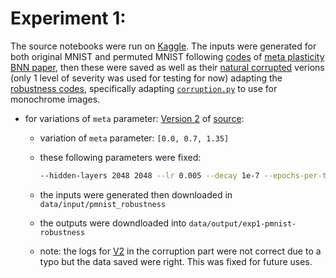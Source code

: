 # Experiment 1:

The source notebooks were run on [Kaggle][source]. The inputs were generated for both original MNIST and permuted MNIST following [codes][bnn-meta-paper-repo] of [meta plasticity BNN paper][bnn-meta-paper], then these were saved as well as their [natural corrupted][natcrpt-paper] verions (only 1 level of severity was used for testing for now) adapting the [robustness codes][natcrpt-paper-code], specifically adapting [`corruption.py`][natcrpt-paper-code] to use for monochrome images.

- for variations of `meta` parameter: [Version 2][V2] of [source]:
  - variation of `meta` parameter: `[0.0, 0.7, 1.35]`
  - these following parameters were fixed:

    ``` bash
    --hidden-layers 2048 2048 --lr 0.005 --decay 1e-7 --epochs-per-task 25
    ```

  - the inputs were generated then downloaded in `data/input/pmnist_robustness`
  - the outputs were downdloaded into `data/output/exp1-pmnist-robustness`
  - note: the logs for [V2] in the corruption part were not correct due to a typo but the data saved were right. This was fixed for future uses.

[bnn-meta-paper]: https://www.nature.com/articles/s41467-021-22768-y
[bnn-meta-paper-repo]: https://github.com/Laborieux-Axel/SynapticMetaplasticityBNN
[natcrpt-paper]: https://arxiv.org/abs/1903.12261
[natcrpt-paper-repo]: https://github.com/hendrycks/robustness
[natcrpt-paper-code]: https://github.com/hendrycks/robustness/blob/master/ImageNet-C/imagenet_c/imagenet_c/corruptions.py
[source]: https://www.kaggle.com/penguinsfly/bnn-cf-vs-robust/
[V2]: https://www.kaggle.com/penguinsfly/bnn-cf-vs-robust/data?scriptVersionId=79007488
